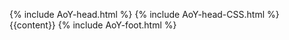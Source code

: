 {% include AoY-head.html %}
{% include AoY-head-CSS.html %}
{{content}}
{% include AoY-foot.html %}
<!-- {% include contact-section.html %} -->
